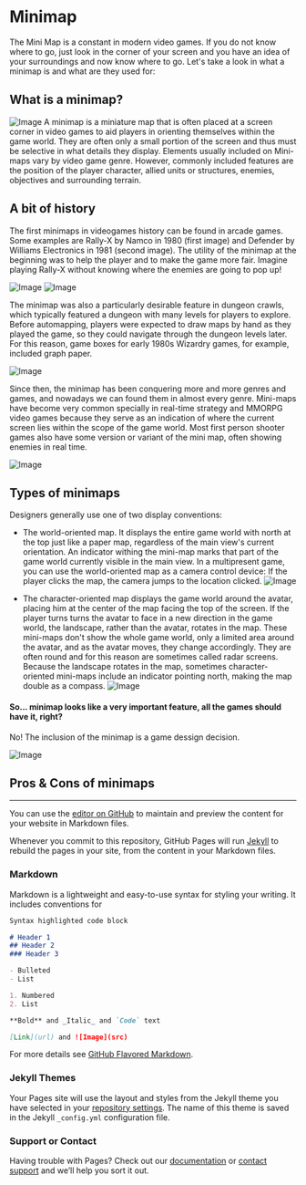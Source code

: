 # Minimap
The Mini Map is a constant in modern video games. If you do not know where to go, just look in the corner of your screen and you have an idea of your surroundings and now know where to go. Let's take a look in what a minimap is and what are they used for:

## What is a minimap?
![Image](http://i.imgur.com/D88CpN0.png)
A minimap is a miniature map that is often placed at a screen corner in video games to aid players in orienting themselves within the game world. They are often only a small portion of the screen and thus must be selective in what details they display. Elements usually included on Mini-maps vary by video game genre. However, commonly included features are the position of the player character, allied units or structures, enemies, objectives and surrounding terrain.


## A bit of history
The first minimaps in videogames history can be found in arcade games. Some examples are Rally-X by Namco in 1980 (first image) and Defender by Williams Electronics in 1981 (second image). The utility of the minimap at the beginning was to help the player and to make the game more fair. Imagine playing Rally-X without knowing where the enemies are going to pop up! 

![Image](https://im3.ezgif.com/tmp/ezgif-3-63aa0369f4.gif)
![Image](https://www.c64-wiki.com/images/c/cb/Defender_Animation.gif)

The minimap was also a particularly desirable feature in dungeon crawls, which typically featured a dungeon with many levels for players to explore. Before automapping, players were expected to draw maps by hand as they played the game, so they could navigate through the dungeon levels later. For this reason, game boxes for early 1980s Wizardry games, for example, included graph paper.

![Image](https://richardgoodness.files.wordpress.com/2013/07/wizardry6maps-e1374169060795.jpg)

Since then, the minimap has been conquering more and more genres and games, and nowadays we can found them in almost every genre. Mini-maps have become very common specially in real-time strategy and MMORPG video games because they serve as an indication of where the current screen lies within the scope of the game world. Most first person shooter games also have some version or variant of the mini map, often showing enemies in real time.

![Image](http://media.vandal.net/i/1200x630/21345/final-fantasy-xv-20169817299_1.jpg)


## Types of minimaps
Designers generally use one of two display conventions:

- The world-oriented map. It displays the entire game world with north at the top just like a paper map, regardless of the main view's current orientation. An indicator withing the mini-map marks that part of the game world currently visible in the main view. In a multipresent game, you can use the world-oriented map as a camera control device: If the player clicks the map, the camera jumps to the location clicked.
![Image](https://i.ytimg.com/vi/L6wxJkesvy4/maxresdefault.jpg)

- The character-oriented map displays the game world around the avatar, placing him at the center of the map facing the top of the screen. If the player turns turns the avatar to face in a new direction in the game world, the landscape, rather than the avatar, rotates in the map. These mini-maps don't show the whole game world, only a limited area around the avatar, and as the avatar moves, they change accordingly. They are often round and for this reason are sometimes called radar screens. Because the landscape rotates in the map, sometimes character-oriented mini-maps include an indicator pointing north, making the map double as a compass.
![Image](https://i.ytimg.com/vi/oXSGnhSUfN8/maxresdefault.jpg)



#### So... minimap looks like a very important feature, all the games should have it, right?
No! The inclusion of the minimap is a game dessign decision. 

![Image](http://i.imgur.com/gzrTfO8.jpg)

## Pros & Cons of minimaps



____________________________________________________________________________________________________________________________________
You can use the [editor on GitHub](https://github.com/dafral/Project2_Minimap_Research/edit/master/README.md) to maintain and preview the content for your website in Markdown files.

Whenever you commit to this repository, GitHub Pages will run [Jekyll](https://jekyllrb.com/) to rebuild the pages in your site, from the content in your Markdown files.

### Markdown

Markdown is a lightweight and easy-to-use syntax for styling your writing. It includes conventions for

```markdown
Syntax highlighted code block

# Header 1
## Header 2
### Header 3

- Bulleted
- List

1. Numbered
2. List

**Bold** and _Italic_ and `Code` text

[Link](url) and ![Image](src)
```

For more details see [GitHub Flavored Markdown](https://guides.github.com/features/mastering-markdown/).

### Jekyll Themes

Your Pages site will use the layout and styles from the Jekyll theme you have selected in your [repository settings](https://github.com/dafral/Project2_Minimap_Research/settings). The name of this theme is saved in the Jekyll `_config.yml` configuration file.

### Support or Contact

Having trouble with Pages? Check out our [documentation](https://help.github.com/categories/github-pages-basics/) or [contact support](https://github.com/contact) and we’ll help you sort it out.

